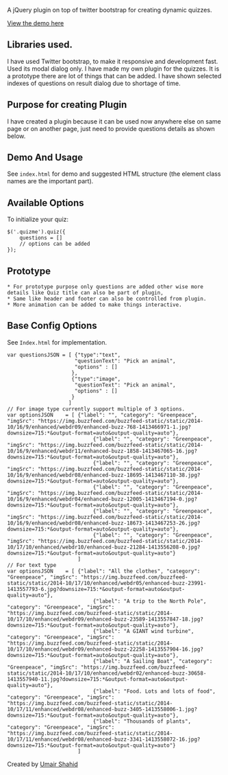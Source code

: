 
A jQuery plugin on top of twitter bootstrap for creating dynamic quizzes. 

[View the demo here](https://coldflame.github.io/greenpeace-quiz-plugin/)

## Libraries used. 

I have used Twitter bootstrap, to make it responsive and development fast. Used its modal dialog only. 
I have made my own plugin for the quizzes. It is a prototype there are lot of things that can be added. 
I have shown selected indexes of questions on result dialog due to shortage of time. 

## Purpose for creating Plugin

I have created a plugin because it can be used now anywhere else on same page or on another page, just need to provide questions details as shown below. 


## Demo And Usage

See `index.html` for demo and suggested HTML structure (the element class names are the important part).

## Available Options

To initialize your quiz:

    $('.quizme').quiz({
        questions = []
        // options can be added
    });
    
## Prototype
    * For prototype purpose only questions are added other wise more details like Quiz title can also be part of plugin,
    * Same like header and footer can also be controlled from plugin. 
    * More animation can be added to make things interactive. 


## Base Config Options

See `Index.html` for implementation. 

    var questionsJSON = [ {"type":"text", 
                          "questionText": "Pick an animal",
                          "options" : []
                         },
                         {"type":"image", 
                          "questionText": "Pick an animal",
                          "options" : []
                         } 
                        ]
    // For image type currently support multiple of 3 options.
    var optionsJSON    = [ {"label": "", "category": "Greenpeace", "imgSrc": "https://img.buzzfeed.com/buzzfeed-static/static/2014-10/16/9/enhanced/webdr09/enhanced-buzz-768-1413466971-1.jpg?downsize=715:*&output-format=auto&output-quality=auto"},
                                {"label": "", "category": "Greenpeace", "imgSrc": "https://img.buzzfeed.com/buzzfeed-static/static/2014-10/16/9/enhanced/webdr11/enhanced-buzz-1858-1413467065-16.jpg?downsize=715:*&output-format=auto&output-quality=auto"},
                                {"label": "", "category": "Greenpeace", "imgSrc": "https://img.buzzfeed.com/buzzfeed-static/static/2014-10/16/9/enhanced/webdr08/enhanced-buzz-18695-1413467110-38.jpg?downsize=715:*&output-format=auto&output-quality=auto"},
                                {"label": "", "category": "Greenpeace", "imgSrc": "https://img.buzzfeed.com/buzzfeed-static/static/2014-10/16/9/enhanced/webdr04/enhanced-buzz-12005-1413467194-0.jpg?downsize=715:*&output-format=auto&output-quality=auto"},
                                {"label": "", "category": "Greenpeace", "imgSrc": "https://img.buzzfeed.com/buzzfeed-static/static/2014-10/16/9/enhanced/webdr08/enhanced-buzz-18673-1413467253-26.jpg?downsize=715:*&output-format=auto&output-quality=auto"},
                                {"label": "", "category": "Greenpeace", "imgSrc": "https://img.buzzfeed.com/buzzfeed-static/static/2014-10/17/10/enhanced/webdr10/enhanced-buzz-21284-1413556208-0.jpg?downsize=715:*&output-format=auto&output-quality=auto"}
                           ]
    // For text type
    var optionsJSON    = [ {"label": "All the clothes", "category": "Greenpeace", "imgSrc": "https://img.buzzfeed.com/buzzfeed-static/static/2014-10/17/10/enhanced/webdr05/enhanced-buzz-23991-1413557793-6.jpg?downsize=715:*&output-format=auto&output-quality=auto"},
                                {"label": "A trip to the North Pole", "category": "Greenpeace", "imgSrc": "https://img.buzzfeed.com/buzzfeed-static/static/2014-10/17/10/enhanced/webdr09/enhanced-buzz-23589-1413557847-18.jpg?downsize=715:*&output-format=auto&output-quality=auto"},
                                {"label": "A GIANT wind turbine", "category": "Greenpeace", "imgSrc": "https://img.buzzfeed.com/buzzfeed-static/static/2014-10/17/10/enhanced/webdr09/enhanced-buzz-22258-1413557904-16.jpg?downsize=715:*&output-format=auto&output-quality=auto"},
                                {"label": "A Sailing Boat", "category": "Greenpeace", "imgSrc": "https://img.buzzfeed.com/buzzfeed-static/static/2014-10/17/10/enhanced/webdr02/enhanced-buzz-30658-1413557940-11.jpg?downsize=715:*&output-format=auto&output-quality=auto"},
                                {"label": "Food. Lots and lots of food", "category": "Greenpeace", "imgSrc": "https://img.buzzfeed.com/buzzfeed-static/static/2014-10/17/11/enhanced/webdr08/enhanced-buzz-3405-1413558006-1.jpg?downsize=715:*&output-format=auto&output-quality=auto"},
                                {"label": "Thousands of plants", "category": "Greenpeace", "imgSrc": "https://img.buzzfeed.com/buzzfeed-static/static/2014-10/17/11/enhanced/webdr08/enhanced-buzz-3341-1413558072-16.jpg?downsize=715:*&output-format=auto&output-quality=auto"}
                           ]                     
                           


Created by [Umair Shahid](http://github.com/coldflame) 